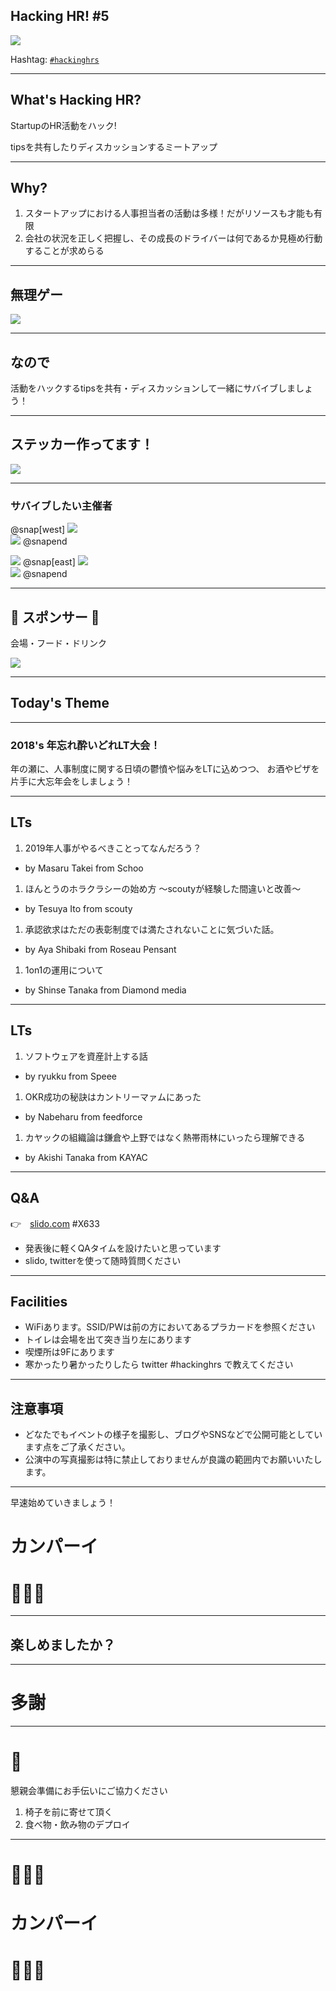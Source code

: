 ## Hacking HR! #5

![](/assets/images/logo-transparent-new.png)

Hashtag: [`#hackinghrs`](https://twitter.com/hashtag/hackinghrs)

---

## What's Hacking HR?

StartupのHR活動をハック!

tipsを共有したりディスカッションするミートアップ

---

## Why?

1. スタートアップにおける人事担当者の活動は多様！だがリソースも才能も有限
1. 会社の状況を正しく把握し、その成長のドライバーは何であるか見極め行動することが求めらる

---

## 無理ゲー

![](/meetups/1/meme-oh-2.png)

---

## なので

活動をハックするtipsを共有・ディスカッションして一緒にサバイブしましょう！

---

## ステッカー作ってます！
![](/assets/images/logo-transparent-new.png)

---

### サバイブしたい主催者

@snap[west]
![](https://avatars1.githubusercontent.com/u/40909062?s=150&v=4)
<br>
![](https://avatars0.githubusercontent.com/u/1057490?s=150&v=4) 
@snapend 

![](https://avatars2.githubusercontent.com/u/42400921?s=150&v=4)
@snap[east]
![](https://avatars1.githubusercontent.com/u/16422265?s=150&v=4)
<br>
![](https://avatars2.githubusercontent.com/u/44672452?s=150&v=4)
@snapend

---

## 🎉 スポンサー 👏

会場・フード・ドリンク

![](/assets/images/sponsers/repro-logo-colored.png)

---

## Today's Theme

---

### 2018's 年忘れ酔いどれLT大会！

年の瀬に、人事制度に関する日頃の鬱憤や悩みをLTに込めつつ、
お酒やピザを片手に大忘年会をしましょう！

---

## LTs

1. 2019年人事がやるべきことってなんだろう？
  - by Masaru Takei from Schoo

1. ほんとうのホラクラシーの始め方 〜scoutyが経験した間違いと改善〜
  - by Tesuya Ito from scouty

1. 承認欲求はただの表彰制度では満たされないことに気づいた話。
  - by Aya Shibaki from Roseau Pensant
  
1. 1on1の運用について
  - by Shinse Tanaka from Diamond media 

---

## LTs

1. ソフトウェアを資産計上する話
  - by ryukku from Speee  

1. OKR成功の秘訣はカントリーマァムにあった
  - by Nabeharu from feedforce

1. カヤックの組織論は鎌倉や上野ではなく熱帯雨林にいったら理解できる
  - by Akishi Tanaka from KAYAC  

---

## Q&A

👉　[slido.com](https://wall2.sli.do/event/pp6bintk) #X633

- 発表後に軽くQAタイムを設けたいと思っています
- slido, twitterを使って随時質問ください

---

## Facilities

- WiFiあります。SSID/PWは前の方においてあるプラカードを参照ください
- トイレは会場を出て突き当り左にあります
- 喫煙所は9Fにあります
- 寒かったり暑かったりしたら twitter #hackinghrs で教えてください

---

## 注意事項

- どなたでもイベントの様子を撮影し、ブログやSNSなどで公開可能としています点をご了承ください。
- 公演中の写真撮影は特に禁止しておりませんが良識の範囲内でお願いいたします。

---

早速始めていきましょう！

# カンパーイ
# 🍻🍻🍻

---

## 楽しめましたか？

---

# 多謝

---

# 🙏

懇親会準備にお手伝いにご協力ください

1. 椅子を前に寄せて頂く
1. 食べ物・飲み物のデプロイ

---

# 🍻🍻🍻
# カンパーイ
# 🍻🍻🍻
